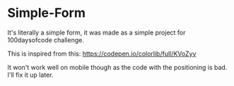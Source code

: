 # Simple-Form
It's literally a simple form, it was made as a simple project for 100daysofcode challenge.

This is inspired from this: https://codepen.io/colorlib/full/KVoZyv

It won't work well on mobile though as the code with the positioning is bad. I'll fix it up later.
